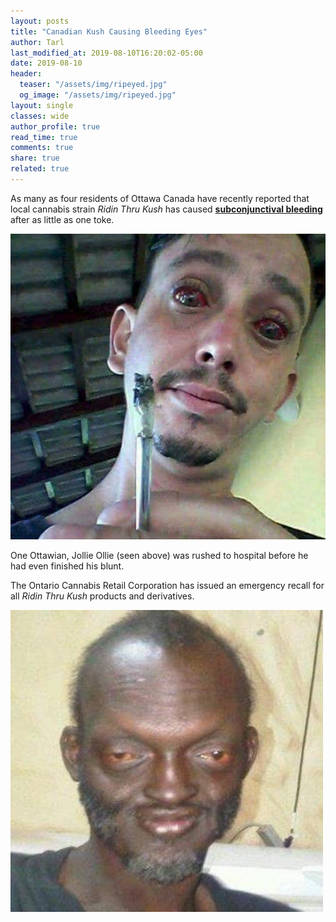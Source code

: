 ```yaml
---
layout: posts
title: "Canadian Kush Causing Bleeding Eyes"
author: Tarl
last_modified_at: 2019-08-10T16:20:02-05:00
date: 2019-08-10
header:
  teaser: "/assets/img/ripeyed.jpg"
  og_image: "/assets/img/ripeyed.jpg"
layout: single
classes: wide
author_profile: true
read_time: true
comments: true
share: true
related: true
---
```


As many as four residents of Ottawa Canada have recently reported that local cannabis strain *Ridin Thru Kush* has caused [**subconjunctival bleeding**](https://en.wikipedia.org/wiki/Subconjunctival_bleeding) after as little as one toke.

![ripeye](/assets/img/ripeyed.jpg)

One Ottawian, Jollie Ollie (seen above) was rushed to hospital before he had even finished his blunt.

The Ontario Cannabis Retail Corporation has issued an emergency recall for all *Ridin Thru Kush* products and derivatives.

![riper](/assets/img/red.jpg)

